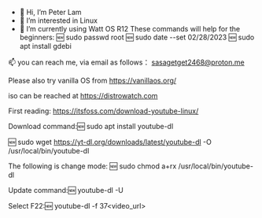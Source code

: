 - 👋 Hi, I’m Peter Lam
- 👀 I’m interested in Linux
- 🌱 I’m currently using Watt OS R12
These commands will help for the beginners:
🆕
sudo passwd root 
🆕
sudo date --set 02/28/2023
🆕
sudo apt install gdebi

 📫 you can reach me, via email
 as follows： sasagetget2468@proton.me

Please also try vanilla OS
from https://vanillaos.org/

iso can be reached at
https://distrowatch.com



First reading:
https://itsfoss.com/download-youtube-linux/

Download command:🆕
sudo apt install youtube-dl

🆕
sudo wget https://yt-dl.org/downloads/latest/youtube-dl -O /usr/local/bin/youtube-dl

The following is change mode:
🆕
sudo chmod a+rx /usr/local/bin/youtube-dl

Update command:🆕
youtube-dl -U

Select F22:🆕
youtube-dl -f 37<video_url>
